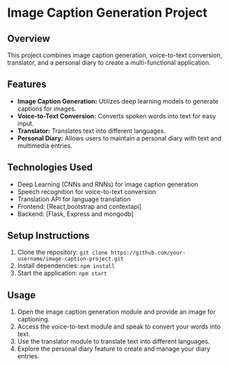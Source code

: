 # Image Caption Generation Project

## Overview
This project combines image caption generation, voice-to-text conversion, translator, and a personal diary to create a multi-functional application.

## Features
- **Image Caption Generation:** Utilizes deep learning models to generate captions for images.
- **Voice-to-Text Conversion:** Converts spoken words into text for easy input.
- **Translator:** Translates text into different languages.
- **Personal Diary:** Allows users to maintain a personal diary with text and multimedia entries.

## Technologies Used
- Deep Learning (CNNs and RNNs) for image caption generation
- Speech recognition for voice-to-text conversion
- Translation API for language translation
- Frontend: [React,bootstrap and contextapi]
- Backend: [Flask, Express and mongodb]

## Setup Instructions
1. Clone the repository: `git clone https://github.com/your-username/image-caption-project.git`
2. Install dependencies: `npm install`
3. Start the application: `npm start`

## Usage
1. Open the image caption generation module and provide an image for captioning.
2. Access the voice-to-text module and speak to convert your words into text.
3. Use the translator module to translate text into different languages.
4. Explore the personal diary feature to create and manage your diary entries.

